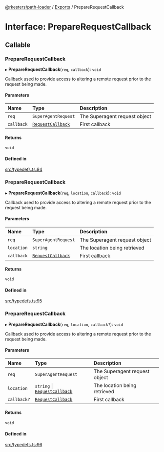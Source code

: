 [@rkesters/path-loader](../README.md) / [Exports](../modules.md) / PrepareRequestCallback

# Interface: PrepareRequestCallback

## Callable

### PrepareRequestCallback

▸ **PrepareRequestCallback**(`req`, `callback`): `void`

Callback used to provide access to altering a remote request prior to the request being made.

#### Parameters

| Name | Type | Description |
| :------ | :------ | :------ |
| `req` | `SuperAgentRequest` | The Superagent request object |
| `callback` | [`RequestCallback`](RequestCallback.md) | First callback |

#### Returns

`void`

#### Defined in

[src/typedefs.ts:94](https://github.com/rkesters/path-loader/blob/ab01c7e/src/typedefs.ts#L94)

### PrepareRequestCallback

▸ **PrepareRequestCallback**(`req`, `location`, `callback`): `void`

Callback used to provide access to altering a remote request prior to the request being made.

#### Parameters

| Name | Type | Description |
| :------ | :------ | :------ |
| `req` | `SuperAgentRequest` | The Superagent request object |
| `location` | `string` | The location being retrieved |
| `callback` | [`RequestCallback`](RequestCallback.md) | First callback |

#### Returns

`void`

#### Defined in

[src/typedefs.ts:95](https://github.com/rkesters/path-loader/blob/ab01c7e/src/typedefs.ts#L95)

### PrepareRequestCallback

▸ **PrepareRequestCallback**(`req`, `location`, `callback?`): `void`

Callback used to provide access to altering a remote request prior to the request being made.

#### Parameters

| Name | Type | Description |
| :------ | :------ | :------ |
| `req` | `SuperAgentRequest` | The Superagent request object |
| `location` | `string` \| [`RequestCallback`](RequestCallback.md) | The location being retrieved |
| `callback?` | [`RequestCallback`](RequestCallback.md) | First callback |

#### Returns

`void`

#### Defined in

[src/typedefs.ts:96](https://github.com/rkesters/path-loader/blob/ab01c7e/src/typedefs.ts#L96)
